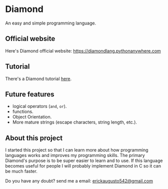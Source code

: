 # Diamond
An easy and simple programming language.

## Official website
Here's Diamond official website: https://diamondlang.pythonanywhere.com

## Tutorial
There's a Diamond tutorial [here](https://github.com/erickxyy7/Diamond/tree/main/docs/tutorial).

## Future features
* logical operators (`and`, `or`).
* functions.
* Object Orientation.
* More mature strings (escape characters, string length, etc.).

## About this project
I started this project so that I can learn more about how programming languages works and improves my programming skills. The primary Diamond's purpose is to be super easier to learn and to use. If this language becomes useful for people I will probably implement Diamond in C so it can be much faster.

Do you have any doubt? send me a email: erickaugusto542@gmail.com
